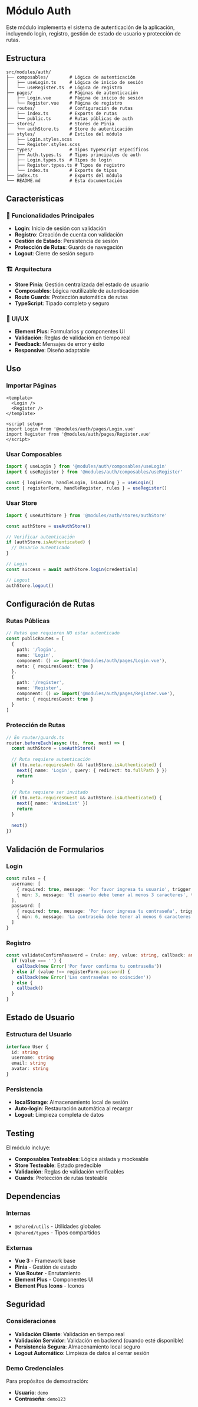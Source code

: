 # Módulo Auth

Este módulo implementa el sistema de autenticación de la aplicación, incluyendo login, registro, gestión de estado de usuario y protección de rutas.

## Estructura

```
src/modules/auth/
├── composables/        # Lógica de autenticación
│   ├── useLogin.ts     # Lógica de inicio de sesión
│   └── useRegister.ts  # Lógica de registro
├── pages/              # Páginas de autenticación
│   ├── Login.vue       # Página de inicio de sesión
│   └── Register.vue    # Página de registro
├── routes/             # Configuración de rutas
│   ├── index.ts        # Exports de rutas
│   └── public.ts       # Rutas públicas de auth
├── stores/             # Stores de Pinia
│   └── authStore.ts    # Store de autenticación
├── styles/             # Estilos del módulo
│   ├── Login.styles.scss
│   └── Register.styles.scss
├── types/              # Tipos TypeScript específicos
│   ├── Auth.types.ts   # Tipos principales de auth
│   ├── Login.types.ts  # Tipos de login
│   ├── Register.types.ts # Tipos de registro
│   └── index.ts        # Exports de tipos
├── index.ts            # Exports del módulo
└── README.md           # Esta documentación
```

## Características

### 🔐 Funcionalidades Principales
- **Login**: Inicio de sesión con validación
- **Registro**: Creación de cuenta con validación
- **Gestión de Estado**: Persistencia de sesión
- **Protección de Rutas**: Guards de navegación
- **Logout**: Cierre de sesión seguro

### 🏗️ Arquitectura
- **Store Pinia**: Gestión centralizada del estado de usuario
- **Composables**: Lógica reutilizable de autenticación
- **Route Guards**: Protección automática de rutas
- **TypeScript**: Tipado completo y seguro

### 🎨 UI/UX
- **Element Plus**: Formularios y componentes UI
- **Validación**: Reglas de validación en tiempo real
- **Feedback**: Mensajes de error y éxito
- **Responsive**: Diseño adaptable

## Uso

### Importar Páginas
```vue
<template>
  <Login />
  <Register />
</template>

<script setup>
import Login from '@modules/auth/pages/Login.vue'
import Register from '@modules/auth/pages/Register.vue'
</script>
```

### Usar Composables
```typescript
import { useLogin } from '@modules/auth/composables/useLogin'
import { useRegister } from '@modules/auth/composables/useRegister'

const { loginForm, handleLogin, isLoading } = useLogin()
const { registerForm, handleRegister, rules } = useRegister()
```

### Usar Store
```typescript
import { useAuthStore } from '@modules/auth/stores/authStore'

const authStore = useAuthStore()

// Verificar autenticación
if (authStore.isAuthenticated) {
  // Usuario autenticado
}

// Login
const success = await authStore.login(credentials)

// Logout
authStore.logout()
```

## Configuración de Rutas

### Rutas Públicas
```typescript
// Rutas que requieren NO estar autenticado
const publicRoutes = [
  {
    path: '/login',
    name: 'Login',
    component: () => import('@modules/auth/pages/Login.vue'),
    meta: { requiresGuest: true }
  },
  {
    path: '/register',
    name: 'Register',
    component: () => import('@modules/auth/pages/Register.vue'),
    meta: { requiresGuest: true }
  }
]
```

### Protección de Rutas
```typescript
// En router/guards.ts
router.beforeEach(async (to, from, next) => {
  const authStore = useAuthStore()
  
  // Ruta requiere autenticación
  if (to.meta.requiresAuth && !authStore.isAuthenticated) {
    next({ name: 'Login', query: { redirect: to.fullPath } })
    return
  }
  
  // Ruta requiere ser invitado
  if (to.meta.requiresGuest && authStore.isAuthenticated) {
    next({ name: 'AnimeList' })
    return
  }
  
  next()
})
```

## Validación de Formularios

### Login
```typescript
const rules = {
  username: [
    { required: true, message: 'Por favor ingresa tu usuario', trigger: 'blur' },
    { min: 3, message: 'El usuario debe tener al menos 3 caracteres', trigger: 'blur' }
  ],
  password: [
    { required: true, message: 'Por favor ingresa tu contraseña', trigger: 'blur' },
    { min: 6, message: 'La contraseña debe tener al menos 6 caracteres', trigger: 'blur' }
  ]
}
```

### Registro
```typescript
const validateConfirmPassword = (rule: any, value: string, callback: any) => {
  if (value === '') {
    callback(new Error('Por favor confirma tu contraseña'))
  } else if (value !== registerForm.password) {
    callback(new Error('Las contraseñas no coinciden'))
  } else {
    callback()
  }
}
```

## Estado de Usuario

### Estructura del Usuario
```typescript
interface User {
  id: string
  username: string
  email: string
  avatar: string
}
```

### Persistencia
- **localStorage**: Almacenamiento local de sesión
- **Auto-login**: Restauración automática al recargar
- **Logout**: Limpieza completa de datos

## Testing

El módulo incluye:
- **Composables Testeables**: Lógica aislada y mockeable
- **Store Testeable**: Estado predecible
- **Validación**: Reglas de validación verificables
- **Guards**: Protección de rutas testeable

## Dependencias

### Internas
- `@shared/utils` - Utilidades globales
- `@shared/types` - Tipos compartidos

### Externas
- **Vue 3** - Framework base
- **Pinia** - Gestión de estado
- **Vue Router** - Enrutamiento
- **Element Plus** - Componentes UI
- **Element Plus Icons** - Iconos

## Seguridad

### Consideraciones
- **Validación Cliente**: Validación en tiempo real
- **Validación Servidor**: Validación en backend (cuando esté disponible)
- **Persistencia Segura**: Almacenamiento local seguro
- **Logout Automático**: Limpieza de datos al cerrar sesión

### Demo Credenciales
Para propósitos de demostración:
- **Usuario**: `demo`
- **Contraseña**: `demo123` 